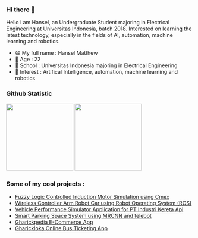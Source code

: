 ### Hi there 👋
Hello i am Hansel, an Undergraduate Student majoring in Electrical Engineering at Universitas Indonesia, batch 2018. Interested on learning the latest technology, especially in the fields of AI, automation, machine learning and robotics.

- 😄 My full name : Hansel Matthew
- 💬 Age : 22
- 🔭 School : Universitas Indonesia majoring in Electrical Engineering
- 🌱 Interest : Artifical Intelligence, automation, machine learning and robotics

### Github Statistic
<p align="left">
<a href="https://github.com/hnslmp">
  <img height="180em" src="https://github-readme-stats-eight-theta.vercel.app/api?username=hnslmp&show_icons=true&theme=algolia&include_all_commits=true&count_private=true"/>
  <img height="180em" src="https://github-readme-stats-eight-theta.vercel.app/api/top-langs/?username=hnslmp&layout=compact&langs_count=8&theme=algolia"/>
</a>
</p>

### Some of my cool projects :
- <a href="https://github.com/hnslmp/flcin_cmex">Fuzzy Logic Controlled Induction Motor Simulation using Cmex</a>
- <a href="https://github.com/hnslmp/armrobotcar_ros">Wireless Controller Arm Robot Car using Robot Operating System (ROS)</a>
- <a href="https://github.com/hnslmp/inka_vehicleperformance">Vehicle Performance Simulator Application for PT Industri Kereta Api</a>
- <a href="https://github.com/hnslmp/smartparkingFTUI">Smart Parking Space System using MRCNN and telebot</a>
- <a href="https://github.com/hnslmp/FinalProject2_E-Commerce-App">Gharickpedia E-Commerce App</a>
- <a href="https://github.com/hnslmp/FinalProject4-Bus-Ticketing-App">Gharickloka Online Bus Ticketing App</a>
